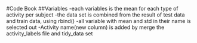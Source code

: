 #Code Book
##Variables
-each variables is the mean for each type of activity per subject
-the data set is combined from the result of test data and train data, using rbind()
-all variable with mean and std in their name is selected out
-Activity name(new column) is added by merge the activity_labels file and tidy_data set


